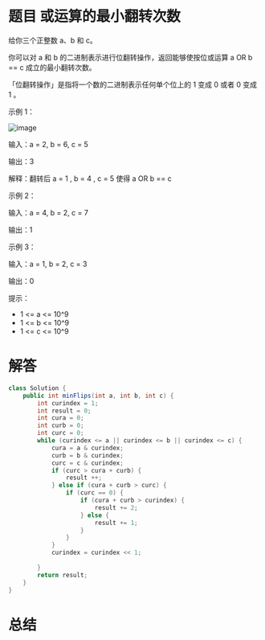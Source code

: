 # 题目 或运算的最小翻转次数

给你三个正整数 a、b 和 c。

你可以对 a 和 b 的二进制表示进行位翻转操作，返回能够使按位或运算   a OR b == c  成立的最小翻转次数。

「位翻转操作」是指将一个数的二进制表示任何单个位上的 1 变成 0 或者 0 变成 1 。

 

示例 1：


![image](https://github.com/Artemis-arch/Algorithm/assets/104710981/1f1325e4-9602-4a11-b825-6ed5dce97b27)


输入：a = 2, b = 6, c = 5

输出：3

解释：翻转后 a = 1 , b = 4 , c = 5 使得 a OR b == c

示例 2：

输入：a = 4, b = 2, c = 7

输出：1

示例 3：

输入：a = 1, b = 2, c = 3

输出：0
 

提示：

* 1 <= a <= 10^9
* 1 <= b <= 10^9
* 1 <= c <= 10^9

# 解答

```java
class Solution {
    public int minFlips(int a, int b, int c) {
        int curindex = 1;
        int result = 0;
        int cura = 0;
        int curb = 0;
        int curc = 0;
        while (curindex <= a || curindex <= b || curindex <= c) {
            cura = a & curindex;
            curb = b & curindex;
            curc = c & curindex;
            if (curc > cura + curb) {
                result ++;
            } else if (cura + curb > curc) {
                if (curc == 0) {
                    if (cura + curb > curindex) {
                        result += 2;
                    } else {
                        result += 1;
                    }
                }
            }
            curindex = curindex << 1;
            
        }
        return result;
    }
}
```

# 总结

